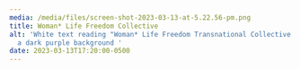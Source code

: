 ```yaml
---
media: /media/files/screen-shot-2023-03-13-at-5.22.56-pm.png
title: Woman* Life Freedom Collective
alt: 'White text reading "Woman* Life Freedom Transnational Collective WLINTA on
  a dark purple background '
date: 2023-03-13T17:20:00-0500
---
```

